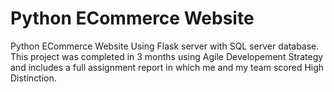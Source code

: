 # Python ECommerce Website
Python ECommerce Website Using Flask server with SQL server database. This project was completed in 3 months using Agile Developement Strategy and includes a full assignment report in which me and my team scored High Distinction.
